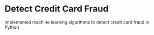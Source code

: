 # Detect Credit Card Fraud
Implemented machine learning algorithms to detect credit card fraud in Python
